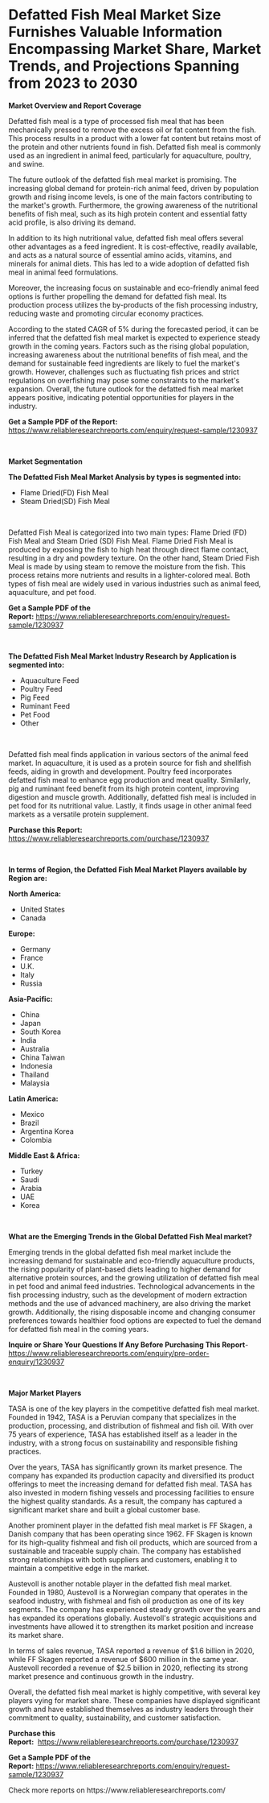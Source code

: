 <p><h1>Defatted Fish Meal Market Size Furnishes Valuable Information Encompassing Market Share, Market Trends, and Projections Spanning from 2023 to 2030</h1></p><p><strong>Market Overview and Report Coverage</strong></p>
<p><p>Defatted fish meal is a type of processed fish meal that has been mechanically pressed to remove the excess oil or fat content from the fish. This process results in a product with a lower fat content but retains most of the protein and other nutrients found in fish. Defatted fish meal is commonly used as an ingredient in animal feed, particularly for aquaculture, poultry, and swine.</p><p>The future outlook of the defatted fish meal market is promising. The increasing global demand for protein-rich animal feed, driven by population growth and rising income levels, is one of the main factors contributing to the market's growth. Furthermore, the growing awareness of the nutritional benefits of fish meal, such as its high protein content and essential fatty acid profile, is also driving its demand.</p><p>In addition to its high nutritional value, defatted fish meal offers several other advantages as a feed ingredient. It is cost-effective, readily available, and acts as a natural source of essential amino acids, vitamins, and minerals for animal diets. This has led to a wide adoption of defatted fish meal in animal feed formulations.</p><p>Moreover, the increasing focus on sustainable and eco-friendly animal feed options is further propelling the demand for defatted fish meal. Its production process utilizes the by-products of the fish processing industry, reducing waste and promoting circular economy practices.</p><p>According to the stated CAGR of 5% during the forecasted period, it can be inferred that the defatted fish meal market is expected to experience steady growth in the coming years. Factors such as the rising global population, increasing awareness about the nutritional benefits of fish meal, and the demand for sustainable feed ingredients are likely to fuel the market's growth. However, challenges such as fluctuating fish prices and strict regulations on overfishing may pose some constraints to the market's expansion. Overall, the future outlook for the defatted fish meal market appears positive, indicating potential opportunities for players in the industry.</p></p>
<p><strong>Get a Sample PDF of the Report:</strong> <a href="https://www.reliableresearchreports.com/enquiry/request-sample/1230937">https://www.reliableresearchreports.com/enquiry/request-sample/1230937</a></p>
<p>&nbsp;</p>
<p><strong>Market Segmentation</strong></p>
<p><strong>The Defatted Fish Meal Market Analysis by types is segmented into:</strong></p>
<p><ul><li>Flame Dried(FD) Fish Meal</li><li>Steam Dried(SD) Fish Meal</li></ul></p>
<p>&nbsp;</p>
<p><p>Defatted Fish Meal is categorized into two main types: Flame Dried (FD) Fish Meal and Steam Dried (SD) Fish Meal. Flame Dried Fish Meal is produced by exposing the fish to high heat through direct flame contact, resulting in a dry and powdery texture. On the other hand, Steam Dried Fish Meal is made by using steam to remove the moisture from the fish. This process retains more nutrients and results in a lighter-colored meal. Both types of fish meal are widely used in various industries such as animal feed, aquaculture, and pet food.</p></p>
<p><strong>Get a Sample PDF of the Report:</strong>&nbsp;<a href="https://www.reliableresearchreports.com/enquiry/request-sample/1230937">https://www.reliableresearchreports.com/enquiry/request-sample/1230937</a></p>
<p>&nbsp;</p>
<p><strong>The Defatted Fish Meal Market Industry Research by Application is segmented into:</strong></p>
<p><ul><li>Aquaculture Feed</li><li>Poultry Feed</li><li>Pig Feed</li><li>Ruminant Feed</li><li>Pet Food</li><li>Other</li></ul></p>
<p>&nbsp;</p>
<p><p>Defatted fish meal finds application in various sectors of the animal feed market. In aquaculture, it is used as a protein source for fish and shellfish feeds, aiding in growth and development. Poultry feed incorporates defatted fish meal to enhance egg production and meat quality. Similarly, pig and ruminant feed benefit from its high protein content, improving digestion and muscle growth. Additionally, defatted fish meal is included in pet food for its nutritional value. Lastly, it finds usage in other animal feed markets as a versatile protein supplement.</p></p>
<p><strong>Purchase this Report:</strong>&nbsp; <a href="https://www.reliableresearchreports.com/purchase/1230937">https://www.reliableresearchreports.com/purchase/1230937</a></p>
<p>&nbsp;</p>
<p><strong>In terms of Region, the Defatted Fish Meal Market Players available by Region are:</strong></p>
<p>
    <p> <strong> North America: </strong>
        <ul>
            <li>United States</li>
            <li>Canada</li>
        </ul>
        </p> 
    <p> <strong> Europe: </strong>
        <ul>
            <li>Germany</li>
            <li>France</li>
            <li>U.K.</li>
            <li>Italy</li>
            <li>Russia</li>
        </ul>
        </p> 
    <p> <strong> Asia-Pacific: </strong>
        <ul>
            <li>China</li>
            <li>Japan</li>
            <li>South Korea</li>
            <li>India</li>
            <li>Australia</li>
            <li>China Taiwan</li>
            <li>Indonesia</li>
            <li>Thailand</li>
            <li>Malaysia</li>
        </ul>
        </p> 
    <p> <strong> Latin America: </strong>
        <ul>
            <li>Mexico</li>
            <li>Brazil</li>
            <li>Argentina Korea</li>
            <li>Colombia</li>
        </ul>
        </p> 
    <p> <strong> Middle East & Africa: </strong>
        <ul>
            <li>Turkey</li>
            <li>Saudi</li>
            <li>Arabia</li>
            <li>UAE</li>
            <li>Korea</li>
        </ul>
    </p>
    </p>
<p>&nbsp;</p>
<p><strong>What are the Emerging Trends in the Global Defatted Fish Meal market?</strong></p>
<p><p>Emerging trends in the global defatted fish meal market include the increasing demand for sustainable and eco-friendly aquaculture products, the rising popularity of plant-based diets leading to higher demand for alternative protein sources, and the growing utilization of defatted fish meal in pet food and animal feed industries. Technological advancements in the fish processing industry, such as the development of modern extraction methods and the use of advanced machinery, are also driving the market growth. Additionally, the rising disposable income and changing consumer preferences towards healthier food options are expected to fuel the demand for defatted fish meal in the coming years.</p></p>
<p><strong>Inquire or Share Your Questions If Any Before Purchasing This Report</strong>- <a href="https://www.reliableresearchreports.com/enquiry/pre-order-enquiry/1230937">https://www.reliableresearchreports.com/enquiry/pre-order-enquiry/1230937</a></p>
<p>&nbsp;</p>
<p><strong>Major Market Players</strong></p>
<p><p>TASA is one of the key players in the competitive defatted fish meal market. Founded in 1942, TASA is a Peruvian company that specializes in the production, processing, and distribution of fishmeal and fish oil. With over 75 years of experience, TASA has established itself as a leader in the industry, with a strong focus on sustainability and responsible fishing practices.</p><p>Over the years, TASA has significantly grown its market presence. The company has expanded its production capacity and diversified its product offerings to meet the increasing demand for defatted fish meal. TASA has also invested in modern fishing vessels and processing facilities to ensure the highest quality standards. As a result, the company has captured a significant market share and built a global customer base.</p><p>Another prominent player in the defatted fish meal market is FF Skagen, a Danish company that has been operating since 1962. FF Skagen is known for its high-quality fishmeal and fish oil products, which are sourced from a sustainable and traceable supply chain. The company has established strong relationships with both suppliers and customers, enabling it to maintain a competitive edge in the market.</p><p>Austevoll is another notable player in the defatted fish meal market. Founded in 1980, Austevoll is a Norwegian company that operates in the seafood industry, with fishmeal and fish oil production as one of its key segments. The company has experienced steady growth over the years and has expanded its operations globally. Austevoll's strategic acquisitions and investments have allowed it to strengthen its market position and increase its market share.</p><p>In terms of sales revenue, TASA reported a revenue of $1.6 billion in 2020, while FF Skagen reported a revenue of $600 million in the same year. Austevoll recorded a revenue of $2.5 billion in 2020, reflecting its strong market presence and continuous growth in the industry.</p><p>Overall, the defatted fish meal market is highly competitive, with several key players vying for market share. These companies have displayed significant growth and have established themselves as industry leaders through their commitment to quality, sustainability, and customer satisfaction.</p></p>
<p><strong>Purchase this Report:</strong>&nbsp;&nbsp;<a href="https://www.reliableresearchreports.com/purchase/1230937">https://www.reliableresearchreports.com/purchase/1230937</a></p>
<p></p>
<p><strong>Get a Sample PDF of the Report:</strong>&nbsp;<a href="https://www.reliableresearchreports.com/enquiry/request-sample/1230937">https://www.reliableresearchreports.com/enquiry/request-sample/1230937</a></p>
<p>Check more reports on https://www.reliableresearchreports.com/</p>